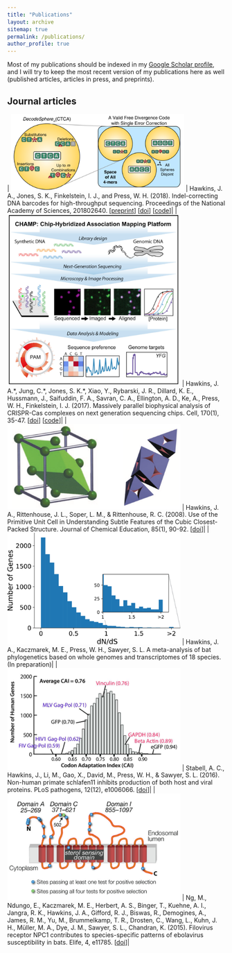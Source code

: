 ```yaml
---
title: "Publications"
layout: archive
sitemap: true
permalink: /publications/
author_profile: true
---
```


Most of my publications should be indexed in my [Google Scholar profile](https://scholar.google.com/citations?user=jBffF0MAAAAJ&hl=en), and I will try to keep the most recent version of my publications here as well (published articles, articles in press, and preprints). 

## Journal articles

| <img src="/assets/images/BarcodePacking.png" width="400px" alt=""> | Hawkins, J. A., Jones, S. K., Finkelstein, I. J., and Press, W. H. (2018). Indel-correcting DNA barcodes for high-throughput sequencing. Proceedings of the National Academy of Sciences, 201802640. [[preprint](https://www.biorxiv.org/content/early/2018/05/07/315002)] [[doi](https://doi.org/10.1073/pnas.1802640115)] [[code](https://github.com/finkelsteinlab/freebarcodes)]|
| <img src="/assets/images/CHAMP_abstract.png" width="400px" alt=""> | Hawkins, J. A.\*, Jung, C.\*, Jones, S. K.\*, Xiao, Y., Rybarski, J. R., Dillard, K. E., Hussmann, J., Saifuddin, F. A., Savran, C. A., Ellington, A. D., Ke, A., Press, W. H., Finkelstein, I. J. (2017). Massively parallel biophysical analysis of CRISPR-Cas complexes on next generation sequencing chips. Cell, 170(1), 35-47. [[doi](https://doi.org/10.1016/j.cell.2017.05.044)] [[code](https://github.com/finkelsteinlab/champ)]|
| <img src="/assets/images/fcc.png" width="400px" alt=""> | Hawkins, J. A., Rittenhouse, J. L., Soper, L. M., & Rittenhouse, R. C. (2008). Use of the Primitive Unit Cell in Understanding Subtle Features of the Cubic Closest-Packed Structure. Journal of Chemical Education, 85(1), 90-92. [[doi](https://doi.org/10.1021/ed085p90)]|
| <img src="/assets/images/dNdS.png" width="400px" alt=""> | Hawkins, J. A., Kaczmarek, M. E., Press, W. H., Sawyer, S. L. A meta-analysis of bat phylogenetics based on whole genomes and transcriptomes of 18 species. (In preparation)|
| <img src="/assets/images/cai.png" width="400px" alt=""> | Stabell, A. C., Hawkins, J., Li, M., Gao, X., David, M., Press, W. H., & Sawyer, S. L. (2016). Non-human primate schlafen11 inhibits production of both host and viral proteins. PLoS pathogens, 12(12), e1006066. [[doi](https://doi.org/10.1371/journal.ppat.1006066)]|
| <img src="/assets/images/NPC1.png" width="400px" alt=""> | Ng, M., Ndungo, E., Kaczmarek, M. E., Herbert, A. S., Binger, T., Kuehne, A. I., Jangra, R. K., Hawkins, J. A., Gifford, R. J., Biswas, R., Demogines, A., James, R. M., Yu, M., Brummelkamp, T. R., Drosten, C., Wang, L., Kuhn, J. H., Müller, M. A., Dye, J. M., Sawyer, S. L., Chandran, K. (2015). Filovirus receptor NPC1 contributes to species-specific patterns of ebolavirus susceptibility in bats. Elife, 4, e11785. [[doi](https://doi.org/10.7554/eLife.11785.001)]|

